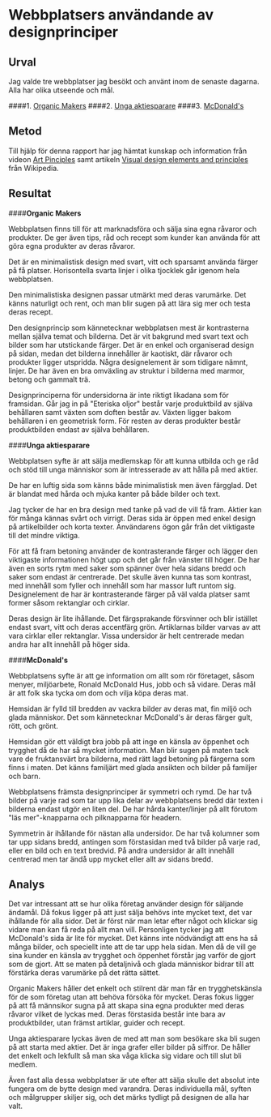 ---
---
Webbplatsers användande av designprinciper
=======================

Urval
-----------------------
Jag valde tre webbplatser jag besökt och använt inom de senaste dagarna. Alla har olika utseende och mål.

####1. [Organic Makers](https://www.organicmakers.se/)
####2. [Unga aktiesparare](https://www.ungaaktiesparare.se/)
####3. [McDonald's](https://www.mcdonalds.com/se/sv-se.html)

Metod
-----------------------
Till hjälp för denna rapport har jag hämtat kunskap och information från videon [Art Pinciples](https://www.youtube.com/watch?v=eapeL2fwdc8&list=PLKtP9l5q3ce-oz7aoBkk-oEn4xzGbtqxU&index=6&t=0s) samt artikeln [Visual design elements and principles](https://www.youtube.com/watch?v=eapeL2fwdc8&list=PLKtP9l5q3ce-oz7aoBkk-oEn4xzGbtqxU&index=6&t=0s) från Wikipedia.

Resultat
------------------------

####__Organic Makers__

Webbplatsen finns till för att marknadsföra och sälja sina egna råvaror och produkter. De ger även tips, råd och recept som kunder kan använda för att göra egna produkter av deras råvaror.

Det är en minimalistisk design med svart, vitt och sparsamt använda färger på få platser. Horisontella svarta linjer i olika tjocklek går igenom hela webbplatsen.

Den minimalistiska designen passar utmärkt med deras varumärke. Det känns naturligt och rent, och man blir sugen på att lära sig mer och testa deras recept.

Den designprincip som kännetecknar webbplatsen mest är kontrasterna mellan själva temat och bilderna. Det är vit bakgrund med svart text och bilder som har utstickande färger. Det är en enkel och organiserad design på sidan, medan det bilderna innehåller är kaotiskt, där råvaror och produkter ligger utspridda. Några designelement är som tidigare nämnt, linjer. De har även en bra omväxling av struktur i bilderna med marmor, betong och gammalt trä.

Designprinciperna för undersidorna är inte riktigt likadana som för framsidan. Går jag in på "Eteriska oljor" består varje produktbild av själva behållaren samt växten som doften består av. Växten ligger bakom behållaren i en geometrisk form. För resten av deras produkter består produktbilden endast av själva behållaren.

####__Unga aktiesparare__

Webbplatsen syfte är att sälja medlemskap för att kunna utbilda och ge råd och stöd till unga människor som är intresserade av att hålla på med aktier.

De har en luftig sida som känns både minimalistisk men även färgglad. Det är blandat med hårda och mjuka kanter på både bilder och text.

Jag tycker de har en bra design med tanke på vad de vill få fram. Aktier kan för många kännas svårt och virrigt. Deras sida är öppen med enkel design på artikelbilder och korta texter. Användarens ögon går från det viktigaste till det mindre viktiga.

För att få fram betoning använder de kontrasterande färger och lägger den viktigaste informationen högt upp och det går från vänster till höger. De har även en sorts rytm med saker som spänner över hela sidans bredd och saker som endast är centrerade. Det skulle även kunna tas som kontrast, med innehåll som fyller och innehåll som har massor luft runtom sig. Designelement de har är kontrasterande färger på väl valda platser samt former såsom rektanglar och cirklar.

Deras design är lite ihållande. Det färgsprakande försvinner och blir istället endast svart, vitt och deras accentfärg grön. Artiklarnas bilder varvas av att vara cirklar eller rektanglar. Vissa undersidor är helt centrerade medan andra har allt innehåll på höger sida.

####__McDonald's__

Webbplatsens syfte är att ge information om allt som rör företaget, såsom menyer, miljöarbete, Ronald McDonald Hus, jobb och så vidare. Deras mål är att folk ska tycka om dom och vilja köpa deras mat.

Hemsidan är fylld till bredden av vackra bilder av deras mat, fin miljö och glada människor. Det som kännetecknar McDonald's är deras färger gult, rött, och grönt.

Hemsidan gör ett väldigt bra jobb på att inge en känsla av öppenhet och trygghet då de har så mycket information. Man blir sugen på maten tack vare de fruktansvärt bra bilderna, med rätt lagd betoning på färgerna som finns i maten. Det känns familjärt med glada ansikten och bilder på familjer och barn.

Webbplatsens främsta designprinciper är symmetri och rymd. De har två bilder på varje rad som tar upp lika delar av webbplatsens bredd där texten i bilderna endast utgör en liten del. De har hårda kanter/linjer på allt förutom "läs mer"-knapparna och pilknapparna för headern.

Symmetrin är ihållande för nästan alla undersidor. De har två kolumner som tar upp sidans bredd, antingen som förstasidan med två bilder på varje rad, eller en bild och en text bredvid. På andra undersidor är allt innehåll centrerad men tar ändå upp mycket eller allt av sidans bredd.

Analys
------------------

Det var intressant att se hur olika företag använder design för säljande ändamål. Då fokus ligger på att just sälja behövs inte mycket text, det var ihållande för alla sidor. Det är först när man letar efter något och klickar sig vidare man kan få reda på allt man vill. Personligen tycker jag att McDonald's sida är lite för mycket. Det känns inte nödvändigt att ens ha så många bilder, och speciellt inte att de tar upp hela sidan. Men då de vill ge sina kunder en känsla av trygghet och öppenhet förstår jag varför de gjort som de gjort. Att se maten på detaljnivå och glada människor bidrar till att förstärka deras varumärke på det rätta sättet.

Organic Makers håller det enkelt och stilrent där man får en trygghetskänsla för de som företag utan att behöva försöka för mycket. Deras fokus ligger på att få männsikor sugna på att skapa sina egna produkter med deras råvaror vilket de lyckas med. Deras förstasida består inte bara av produktbilder, utan främst artiklar, guider och recept.

Unga aktiesparare lyckas även de med att man som besökare ska bli sugen på att starta med aktier. Det är inga grafer eller bilder på siffror. De håller det enkelt och lekfullt så man ska våga klicka sig vidare och till slut bli medlem.

Även fast alla dessa webbplatser är ute efter att sälja skulle det absolut inte fungera om de bytte design med varandra. Deras individuella mål, syften och målgrupper skiljer sig, och det märks tydligt på designen de alla har valt.
